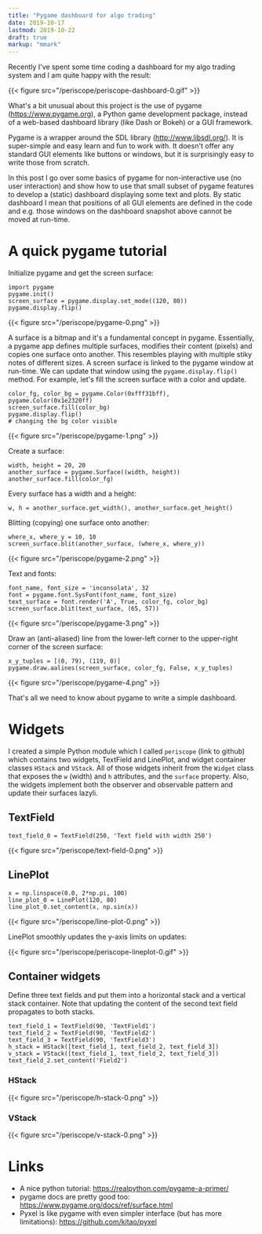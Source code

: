 ```yaml
---
title: "Pygame dashboard for algo trading"
date: 2019-10-17
lastmod: 2019-10-22
draft: true
markup: "mmark"
---
```


Recently I've spent some time coding a dashboard for my algo trading system and I am quite happy with the result: 

{{< figure src="/periscope/periscope-dashboard-0.gif" >}}

What's a bit unusual about this project is the use of pygame (https://www.pygame.org), a Python game development package, instead of a web-based dashboard library (like Dash or Bokeh) or a GUI framework. 

Pygame is a wrapper around the SDL library (http://www.libsdl.org/). It is super-simple and easy learn and fun to work with. It doesn't offer any standard GUI elements like buttons or windows, but it is surprisingly easy to write those from scratch.

In this post I go over some basics of pygame for non-interactive use (no user interaction) and show how to use that small subset of pygame features to develop a (static) dashboard displaying some text and plots. By static dashboard I mean that positions of all GUI elements are defined in the code and e.g. those windows on the dashboard snapshot above cannot be moved at run-time.

# A quick pygame tutorial

Initialize pygame and get the screen surface:

    import pygame
    pygame.init()
    screen_surface = pygame.display.set_mode((120, 80))
    pygame.display.flip()

{{< figure src="/periscope/pygame-0.png" >}}

A surface is a bitmap and it's a fundamental concept in pygame. Essentially, a pygame app defines multiple surfaces, modifies their content (pixels) and copies one surface onto another. This resembles playing with multiple stiky notes of different sizes. A screen surface is linked to the pygame window at run-time. We can update that window using the `pygame.display.flip()` method. For example, let's fill the screen surface with a color and update.

    color_fg, color_bg = pygame.Color(0xfff31bff), pygame.Color(0x1e2320ff)
    screen_surface.fill(color_bg)
    pygame.display.flip()  
    # changing the bg color visible

{{< figure src="/periscope/pygame-1.png" >}}

Create a surface: 

    width, height = 20, 20
    another_surface = pygame.Surface((width, height))
    another_surface.fill(color_fg)

Every surface has a width and a height:

    w, h = another_surface.get_width(), another_surface.get_height()

Blitting (copying) one surface onto another:

    where_x, where_y = 10, 10
    screen_surface.blit(another_surface, (where_x, where_y))

{{< figure src="/periscope/pygame-2.png" >}}

Text and fonts: 

    font_name, font_size = 'inconsolata', 32
    font = pygame.font.SysFont(font_name, font_size)
    text_surface = font.render('A', True, color_fg, color_bg)
    screen_surface.blit(text_surface, (65, 57))

{{< figure src="/periscope/pygame-3.png" >}}

Draw an (anti-aliased) line from the lower-left corner to the upper-right corner of the screen surface:

    x_y_tuples = [(0, 79), (119, 0)]
    pygame.draw.aalines(screen_surface, color_fg, False, x_y_tuples)

{{< figure src="/periscope/pygame-4.png" >}}

That's all we need to know about pygame to write a simple dashboard.

# Widgets

I created a simple Python module which I called `periscope` (link to github) which contains two widgets, TextField and LinePlot, and widget container classes `HStack` and `VStack`. All of those widgets inherit from the `Widget` class that exposes the `w` (width) and `h` attributes, and the `surface` property. Also, the widgets implement both the observer and observable pattern and update their surfaces lazyli.  

## TextField

    text_field_0 = TextField(250, 'Text field with width 250')

{{< figure src="/periscope/text-field-0.png" >}}

## LinePlot

    x = np.linspace(0.0, 2*np.pi, 100)
    line_plot_0 = LinePlot(120, 80)
    line_plot_0.set_content(x, np.sin(x))

{{< figure src="/periscope/line-plot-0.png" >}}

LinePlot smoothly updates the y-axis limits on updates:

{{< figure src="/periscope/periscope-lineplot-0.gif" >}}

## Container widgets

Define three text fields and put them into a horizontal stack and a vertical stack container. Note that updating the content of the second text field propagates to both stacks.

    text_field_1 = TextField(90, 'TextField1')
    text_field_2 = TextField(90, 'TextField2')
    text_field_3 = TextField(90, 'TextField3')
    h_stack = HStack([text_field_1, text_field_2, text_field_3])
    v_stack = VStack([text_field_1, text_field_2, text_field_3])
    text_field_2.set_content('Field2')

### HStack

{{< figure src="/periscope/h-stack-0.png" >}}

### VStack

{{< figure src="/periscope/v-stack-0.png" >}}

# Links

* A nice python tutorial: https://realpython.com/pygame-a-primer/
* pygame docs are pretty good too: https://www.pygame.org/docs/ref/surface.html
* Pyxel is like pygame with even simpler interface (but has more limitations): https://github.com/kitao/pyxel
